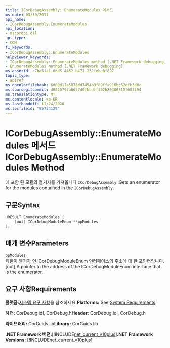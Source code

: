 ```yaml
---
title: ICorDebugAssembly::EnumerateModules 메서드
ms.date: 03/30/2017
api_name:
- ICorDebugAssembly.EnumerateModules
api_location:
- mscordbi.dll
api_type:
- COM
f1_keywords:
- ICorDebugAssembly::EnumerateModules
helpviewer_keywords:
- ICorDebugAssembly::EnumerateModules method [.NET Framework debugging]
- EnumerateModules method [.NET Framework debugging]
ms.assetid: c7ba51a1-0dd5-4452-b471-232febe0f897
topic_type:
- apiref
ms.openlocfilehash: 6d00d17a5876dd7454b9f89ffa916bc62efb3d0c
ms.sourcegitcommit: d8020797a6657d0fbbdff362b80300815f682f94
ms.translationtype: MT
ms.contentlocale: ko-KR
ms.lasthandoff: 11/24/2020
ms.locfileid: "95734129"
---
```

# <a name="icordebugassemblyenumeratemodules-method"></a><span data-ttu-id="68e7d-102">ICorDebugAssembly::EnumerateModules 메서드</span><span class="sxs-lookup"><span data-stu-id="68e7d-102">ICorDebugAssembly::EnumerateModules Method</span></span>

<span data-ttu-id="68e7d-103">에 포함 된 모듈의 열거자를 가져옵니다 `ICorDebugAssembly` .</span><span class="sxs-lookup"><span data-stu-id="68e7d-103">Gets an enumerator for the modules contained in the `ICorDebugAssembly`.</span></span>  
  
## <a name="syntax"></a><span data-ttu-id="68e7d-104">구문</span><span class="sxs-lookup"><span data-stu-id="68e7d-104">Syntax</span></span>  
  
```cpp  
HRESULT EnumerateModules (  
    [out] ICorDebugModuleEnum **ppModules  
);  
```  
  
## <a name="parameters"></a><span data-ttu-id="68e7d-105">매개 변수</span><span class="sxs-lookup"><span data-stu-id="68e7d-105">Parameters</span></span>  

 `ppModules`  
 <span data-ttu-id="68e7d-106">제한이 열거자 인 ICorDebugModuleEnum 인터페이스의 주소에 대 한 포인터입니다.</span><span class="sxs-lookup"><span data-stu-id="68e7d-106">[out] A pointer to the address of the ICorDebugModuleEnum interface that is the enumerator.</span></span>  
  
## <a name="requirements"></a><span data-ttu-id="68e7d-107">요구 사항</span><span class="sxs-lookup"><span data-stu-id="68e7d-107">Requirements</span></span>  

 <span data-ttu-id="68e7d-108">**플랫폼:**[시스템 요구 사항](../../get-started/system-requirements.md)을 참조하세요.</span><span class="sxs-lookup"><span data-stu-id="68e7d-108">**Platforms:** See [System Requirements](../../get-started/system-requirements.md).</span></span>  
  
 <span data-ttu-id="68e7d-109">**헤더:** CorDebug.idl, CorDebug.h</span><span class="sxs-lookup"><span data-stu-id="68e7d-109">**Header:** CorDebug.idl, CorDebug.h</span></span>  
  
 <span data-ttu-id="68e7d-110">**라이브러리:** CorGuids.lib</span><span class="sxs-lookup"><span data-stu-id="68e7d-110">**Library:** CorGuids.lib</span></span>  
  
 <span data-ttu-id="68e7d-111">**.NET Framework 버전:**[!INCLUDE[net_current_v10plus](../../../../includes/net-current-v10plus-md.md)]</span><span class="sxs-lookup"><span data-stu-id="68e7d-111">**.NET Framework Versions:** [!INCLUDE[net_current_v10plus](../../../../includes/net-current-v10plus-md.md)]</span></span>
